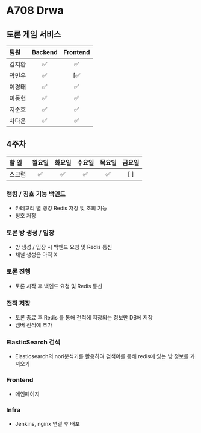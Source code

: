 # A708 Drwa
## 토론 게임 서비스

|팀원|Backend|Frontend|
|:---|:---:|:---:|
|김지환|:white_check_mark:|:white_check_mark:|
|곽민우|:white_check_mark:|[:white_check_mark:|
|이경태|:white_check_mark:|:white_check_mark:|
|이동현|:white_check_mark:|:white_check_mark:|
|지준호|:white_check_mark:|:white_check_mark:|
|차다운|:white_check_mark:|:white_check_mark:|

## 4주차
|할 일|월요일|화요일|수요일|목요일|금요일|
|:---|:---:|:---:|:---:|:---:|:---:|
|스크럼|:white_check_mark:|:white_check_mark:|:white_check_mark:|:white_check_mark:|[ ]|

### 랭킹 / 칭호 기능 백엔드
- 카테고리 별 랭킹 Redis 저장 및 조회 기능
- 칭호 저장

### 토론 방 생성 / 입장
- 방 생성 / 입장 시 백엔드 요청 및 Redis 통신
- 채널 생성은 아직 X

### 토론 진행
- 토론 시작 후 백엔드 요청 및 Redis 통신

### 전적 저장
- 토론 종료 후 Redis 를 통해 전적에 저장되는 정보만 DB에 저장
- 멤버 전적에 추가

### ElasticSearch 검색
- Elasticsearch의 nori분석기를 활용하여 검색어를 통해 redis에 있는 방 정보를 가져오기

### Frontend
- 메인페이지

### Infra
- Jenkins, nginx 연결 후 배포
